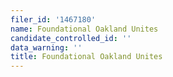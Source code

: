 ```yaml
---
filer_id: '1467180'
name: Foundational Oakland Unites
candidate_controlled_id: ''
data_warning: ''
title: Foundational Oakland Unites
---
```


